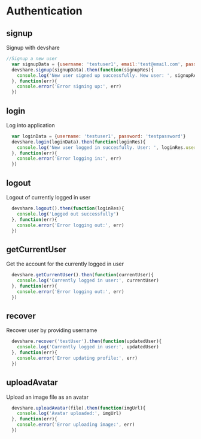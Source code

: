 # Authentication

## signup

Signup with devshare

```javascript
//Signup a new user
  var signupData = {username: 'testuser1', email:'test@email.com', password: 'testpassword'}
  devshare.signup(signupData).then(function(signupRes){
    console.log('New user signed up successfully. New user: ', signupRes.user)
  }, function(err){
    console.error('Error signing up:', err)
  })
```

## login

Log into application

```javascript
  var loginData = {username: 'testuser1', password: 'testpassword'}
  devshare.login(loginData).then(function(loginRes){
    console.log('New user logged in succesfully. User: ', loginRes.user)
  }, function(err){
    console.error('Error logging in:', err)
  })
```

## logout

Logout of currently logged in user

```javascript
  devshare.logout().then(function(loginRes){
    console.log('Logged out successfully')
  }, function(err){
    console.error('Error logging out:', err)
  })
```

## getCurrentUser

Get the account for the currently logged in user

```javascript
  devshare.getCurrentUser().then(function(currentUser){
    console.log('Currently logged in user:', currentUser)
  }, function(err){
    console.error('Error logging out:', err)
  })
```

## recover

Recover user by providing username

```javascript
  devshare.recover('testUser').then(function(updatedUser){
    console.log('Currently logged in user:', updatedUser)
  }, function(err){
    console.error('Error updating profile:', err)
  })
```

## uploadAvatar

Upload an image file as an avatar

```javascript
  devshare.uploadAvatar(file).then(function(imgUrl){
    console.log('Avatar uploaded:', imgUrl)
  }, function(err){
    console.error('Error uploading image:', err)
  })
```
